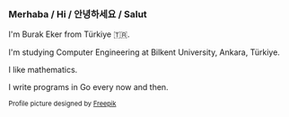 ### Merhaba / Hi / 안녕하세요 / Salut

I'm Burak Eker from Türkiye 🇹🇷.

I'm studying Computer Engineering at Bilkent University, Ankara, Türkiye.

I like mathematics.

I write programs in Go every now and then. 

<sub>Profile picture designed by [Freepik](https://www.freepik.com/free-vector/abstract-vector-colorful-mesh-dark-background-futuristic-style-card-elegant-background-business-presentations-corrupted-point-sphere-chaos-aesthetics_22421020.htm)</sub>
